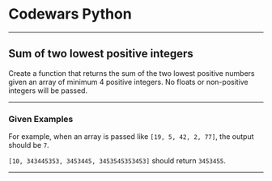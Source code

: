 # Codewars Python


---
## Sum of two lowest positive integers
Create a function that returns the sum of the two lowest positive numbers given an array of minimum 4 positive integers. No floats or non-positive integers will be passed.

---
### Given Examples

For example, when an array is passed like `[19, 5, 42, 2, 77]`, the output should be `7`.

`[10, 343445353, 3453445, 3453545353453]` should return `3453455`.

---

